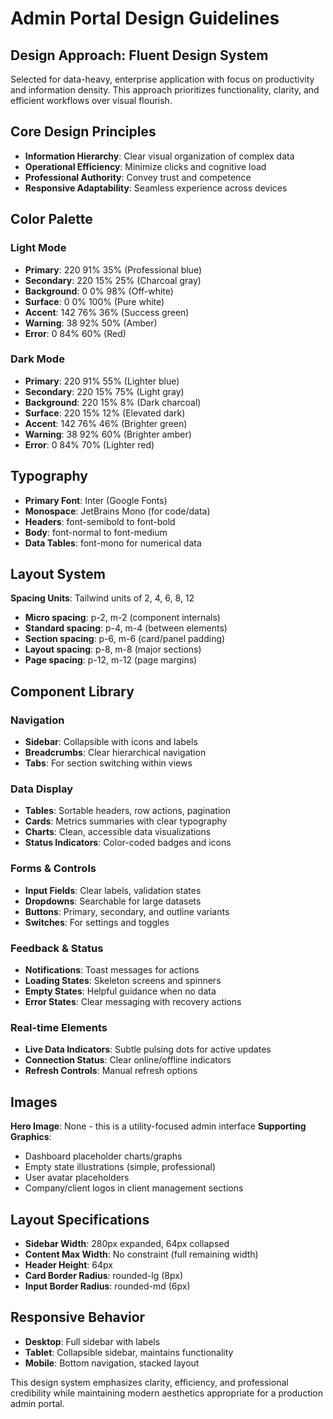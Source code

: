 # Admin Portal Design Guidelines

## Design Approach: Fluent Design System
Selected for data-heavy, enterprise application with focus on productivity and information density. This approach prioritizes functionality, clarity, and efficient workflows over visual flourish.

## Core Design Principles
- **Information Hierarchy**: Clear visual organization of complex data
- **Operational Efficiency**: Minimize clicks and cognitive load
- **Professional Authority**: Convey trust and competence
- **Responsive Adaptability**: Seamless experience across devices

## Color Palette

### Light Mode
- **Primary**: 220 91% 35% (Professional blue)
- **Secondary**: 220 15% 25% (Charcoal gray)
- **Background**: 0 0% 98% (Off-white)
- **Surface**: 0 0% 100% (Pure white)
- **Accent**: 142 76% 36% (Success green)
- **Warning**: 38 92% 50% (Amber)
- **Error**: 0 84% 60% (Red)

### Dark Mode
- **Primary**: 220 91% 55% (Lighter blue)
- **Secondary**: 220 15% 75% (Light gray)
- **Background**: 220 15% 8% (Dark charcoal)
- **Surface**: 220 15% 12% (Elevated dark)
- **Accent**: 142 76% 46% (Brighter green)
- **Warning**: 38 92% 60% (Brighter amber)
- **Error**: 0 84% 70% (Lighter red)

## Typography
- **Primary Font**: Inter (Google Fonts)
- **Monospace**: JetBrains Mono (for code/data)
- **Headers**: font-semibold to font-bold
- **Body**: font-normal to font-medium
- **Data Tables**: font-mono for numerical data

## Layout System
**Spacing Units**: Tailwind units of 2, 4, 6, 8, 12
- **Micro spacing**: p-2, m-2 (component internals)
- **Standard spacing**: p-4, m-4 (between elements)
- **Section spacing**: p-6, m-6 (card/panel padding)
- **Layout spacing**: p-8, m-8 (major sections)
- **Page spacing**: p-12, m-12 (page margins)

## Component Library

### Navigation
- **Sidebar**: Collapsible with icons and labels
- **Breadcrumbs**: Clear hierarchical navigation
- **Tabs**: For section switching within views

### Data Display
- **Tables**: Sortable headers, row actions, pagination
- **Cards**: Metrics summaries with clear typography
- **Charts**: Clean, accessible data visualizations
- **Status Indicators**: Color-coded badges and icons

### Forms & Controls
- **Input Fields**: Clear labels, validation states
- **Dropdowns**: Searchable for large datasets
- **Buttons**: Primary, secondary, and outline variants
- **Switches**: For settings and toggles

### Feedback & Status
- **Notifications**: Toast messages for actions
- **Loading States**: Skeleton screens and spinners
- **Empty States**: Helpful guidance when no data
- **Error States**: Clear messaging with recovery actions

### Real-time Elements
- **Live Data Indicators**: Subtle pulsing dots for active updates
- **Connection Status**: Clear online/offline indicators
- **Refresh Controls**: Manual refresh options

## Images
**Hero Image**: None - this is a utility-focused admin interface
**Supporting Graphics**: 
- Dashboard placeholder charts/graphs
- Empty state illustrations (simple, professional)
- User avatar placeholders
- Company/client logos in client management sections

## Layout Specifications
- **Sidebar Width**: 280px expanded, 64px collapsed
- **Content Max Width**: No constraint (full remaining width)
- **Header Height**: 64px
- **Card Border Radius**: rounded-lg (8px)
- **Input Border Radius**: rounded-md (6px)

## Responsive Behavior
- **Desktop**: Full sidebar with labels
- **Tablet**: Collapsible sidebar, maintains functionality
- **Mobile**: Bottom navigation, stacked layout

This design system emphasizes clarity, efficiency, and professional credibility while maintaining modern aesthetics appropriate for a production admin portal.